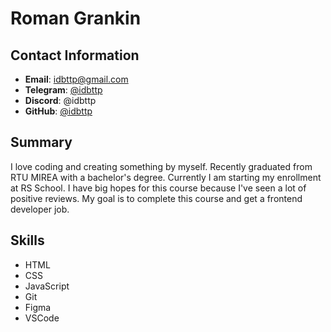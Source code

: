# Roman Grankin

## Contact Information
- **Email**: [idbttp@gmail.com](mailto:idbttp@gmail.com)
- **Telegram**: [@idbttp](https://t.me/idbttp)
- **Discord**: @idbttp
- **GitHub**: [@idbttp](https://github.com/idbttp)

## Summary
I love coding and creating something by myself. Recently graduated from RTU MIREA with a bachelor's degree. Currently I am starting my enrollment at RS School. I have big hopes for this course because I've seen a lot of positive reviews. My goal is to complete this course and get a frontend developer job.

## Skills
- HTML
- CSS
- JavaScript
- Git
- Figma
- VSCode
